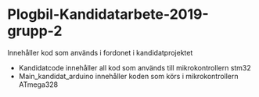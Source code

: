 # Plogbil-Kandidatarbete-2019-grupp-2
Innehåller kod som används i fordonet i kandidatprojektet
- Kandidatcode innehåller all kod som används till mikrokontrollern stm32
- Main_kandidat_arduino innehåller koden som körs i mikrokontrollern ATmega328

